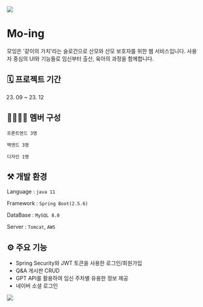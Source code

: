 
<img src="https://capsule-render.vercel.app/api?type=waving&color=FF9494&height=150&section=header" />

# Mo-ing

모잉은 '같이의 가치'라는 슬로건으로 산모와 산모 보호자를 위한 웹 서비스입니다. 사용자 중심의 UI와 기능들로 임신부터 출산, 육아의 과정을 함께합니다.

## 🗓️  프로젝트 기간
23. 09 ~ 23. 12

## 👨‍👩‍👧‍👦  멤버 구성

`프론트엔드 3명`

`백엔드 3명`

`디자인 1명`


## ⚒️ 개발 환경
Language : `java 11`

Framework : `Spring Boot(2.5.6)`

DataBase : `MySQL 8.0`

Server : `Tomcat`, `AWS`

## ⚙️ 주요 기능
- Spring Security와 JWT 토큰을 사용한 로그인/회원가입
- Q&A 게시판 CRUD
- GPT API를 활용하여 임신 주차별 유용한 정보 제공
- 네이버 소셜 로그인





<img src="https://capsule-render.vercel.app/api?type=waving&color=84BDFF&height=150&section=footer" />
